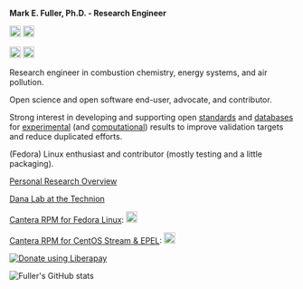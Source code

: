 **Mark E. Fuller, Ph.D. - Research Engineer**

<img src="https://img.shields.io/badge/If it has to be fast-It has to be FORTRAN-yellow" height="20" alt="FORTRAN"/>
<a href="https://pgp.mit.edu/pks/lookup?search=mark.e.fuller%40gmx.de&op=index"><img src="https://img.shields.io/badge/PGP-73F1%20A30C%20BDF4%20DB4B%20C75F%20FD0F%20D599%20E76C%20FFCA%20BF60-blue" height="20" alt="PGP key"/>

<a href="https://matrix.to/#/@mefuller:matrix.org"><img src="https://img.shields.io/badge/Matrix-@fuller:one.ems.host-blue" height="20" alt="Matrix"/></a>
<a rel="me" href="https://fosstodon.org/@fuller"></a><img src="https://img.shields.io/badge/Mastodon-@fuller@fosstodon.org-blue" height="20" alt="Matrix"/></a>


<p>
Research engineer in combustion chemistry, energy systems, and air pollution.

Open science and open software end-user, advocate, and contributor.

Strong interest in developing and supporting open [standards](https://github.com/pr-omethe-us/PyKED) and [databases](https://github.com/jiweiqi/CollectionOfMechanisms) for [experimental](https://github.com/pr-omethe-us/ChemKED-database) (and [computational](https://github.com/TCKDB)) results to improve validation targets and reduce duplicated efforts.

(Fedora) Linux enthusiast and contributor (mostly testing and a little packaging).
</p>

[Personal Research Overview](https://mefuller.github.io)
  
[Dana Lab at the Technion](https://dana.net.technion.ac.il/research/)

[Cantera RPM for Fedora Linux](https://copr.fedorainfracloud.org/coprs/fuller/Cantera/monitor/):
<img src="https://copr.fedorainfracloud.org/coprs/fuller/Cantera/package/cantera/status_image/last_build.png" height="20" alt="cantera copr"/>

[Cantera RPM for CentOS Stream & EPEL](https://copr.fedorainfracloud.org/coprs/fuller/Cantera-EL/monitor/):
<img src="https://copr.fedorainfracloud.org/coprs/fuller/Cantera-EL/package/cantera/status_image/last_build.png" height="20" alt="cantera-epel copr"/>

<noscript><a href="https://liberapay.com/fuller/donate"><img alt="Donate using Liberapay" src="https://liberapay.com/assets/widgets/donate.svg"></a></noscript>

![Fuller's GitHub stats](https://github-readme-stats.vercel.app/api?username=mefuller&theme=default&show_icons=true)



